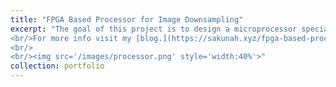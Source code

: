 ```yaml
---
title: "FPGA Based Processor for Image Downsampling"
excerpt: "The goal of this project is to design a microprocessor specially designed to downsample a given image and the Central Processing Unit (CPU) structure, while simulating it using a Hardware Description Language (HDL) such as Verilog and to implement the given task using a programmable logic device, preferably a Field Programmable Gate Arrays (FPGA).
<br/>For more info visit my [blog.](https://sakunah.xyz/fpga-based-processor-implementation/index.html)
<br/>
<br/><img src='/images/processor.png' style='width:40%'>"
collection: portfolio
---
```


